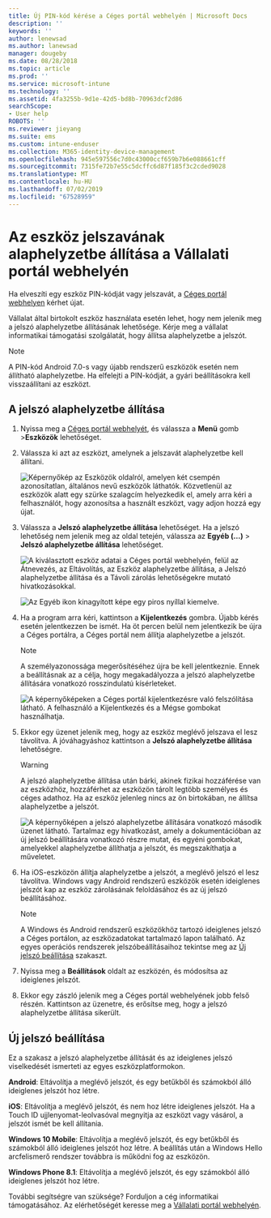 ```yaml
---
title: Új PIN-kód kérése a Céges portál webhelyén | Microsoft Docs
description: ''
keywords: ''
author: lenewsad
ms.author: lanewsad
manager: dougeby
ms.date: 08/28/2018
ms.topic: article
ms.prod: ''
ms.service: microsoft-intune
ms.technology: ''
ms.assetid: 4fa3255b-9d1e-42d5-bd8b-70963dcf2d86
searchScope:
- User help
ROBOTS: ''
ms.reviewer: jieyang
ms.suite: ems
ms.custom: intune-enduser
ms.collection: M365-identity-device-management
ms.openlocfilehash: 945e597556c7d0c43000ccf659b7b6e088661cff
ms.sourcegitcommit: 7315fe72b7e55c5dcffc6d87f185f3c2cded9028
ms.translationtype: MT
ms.contentlocale: hu-HU
ms.lasthandoff: 07/02/2019
ms.locfileid: "67528959"
---
```

# <a name="how-to-reset-your-device-passcode-from-the-company-portal-website"></a>Az eszköz jelszavának alaphelyzetbe állítása a Vállalati portál webhelyén

Ha elveszíti egy eszköz PIN-kódját vagy jelszavát, a [Céges portál webhelyen](https://portal.manage.microsoft.com) kérhet újat.  

Vállalat által birtokolt eszköz használata esetén lehet, hogy nem jelenik meg a jelszó alaphelyzetbe állításának lehetősége. Kérje meg a vállalat informatikai támogatási szolgálatát, hogy állítsa alaphelyzetbe a jelszót.

   > [!NOTE]
   > A PIN-kód Android 7.0-s vagy újabb rendszerű eszközök esetén nem állítható alaphelyzetbe. Ha elfelejti a PIN-kódját, a gyári beállításokra kell visszaállítani az eszközt. 

## <a name="reset-your-passcode"></a>A jelszó alaphelyzetbe állítása

1.  Nyissa meg a [Céges portál webhelyét](https://portal.manage.microsoft.com), és válassza a __Menü__ gomb >__Eszközök__ lehetőséget.  

2. Válassza ki azt az eszközt, amelynek a jelszavát alaphelyzetbe kell állítani.  

    ![Képernyőkép az Eszközök oldalról, amelyen két csempén azonosítatlan, általános nevű eszközök láthatók. Közvetlenül az eszközök alatt egy szürke szalagcím helyezkedik el, amely arra kéri a felhasználót, hogy azonosítsa a használt eszközt, vagy adjon hozzá egy újat.](./media/rename-reset-device-step2-1808.png) 

3. Válassza a **Jelszó alaphelyzetbe állítása** lehetőséget. Ha a jelszó lehetőség nem jelenik meg az oldal tetején, válassza az **Egyéb (…)**  > **Jelszó alaphelyzetbe állítása** lehetőséget.   

   ![A kiválasztott eszköz adatai a Céges portál webhelyén, felül az Átnevezés, az Eltávolítás, az Eszköz alaphelyzetbe állítása, a Jelszó alaphelyzetbe állítása és a Távoli zárolás lehetőségekre mutató hivatkozásokkal. ](./media/rename-reset-device-1808.png)   

    ![Az Egyéb ikon kinagyított képe egy piros nyíllal kiemelve.](./media/rename-reset-device-step3-more-1808.png)  

4. Ha a program arra kéri, kattintson a **Kijelentkezés** gombra. Újabb kérés esetén jelentkezzen be ismét. Ha öt percen belül nem jelentkezik be újra a Céges portálra, a Céges portál nem állítja alaphelyzetbe a jelszót.  

   > [!NOTE]
   > A személyazonossága megerősítéséhez újra be kell jelentkeznie. Ennek a beállításnak az a célja, hogy megakadályozza a jelszó alaphelyzetbe állítására vonatkozó rosszindulatú kísérleteket.

   ![A képernyőképeken a Céges portál kijelentkezésre való felszólítása látható. A felhasználó a Kijelentkezés és a Mégse gombokat használhatja.](./media/iwp-reset-passcode-popup-1808.png)

5. Ekkor egy üzenet jelenik meg, hogy az eszköz meglévő jelszava el lesz távolítva. A jóváhagyáshoz kattintson a **Jelszó alaphelyzetbe állítása** lehetőségre.  
    > [!WARNING]
    > A jelszó alaphelyzetbe állítása után bárki, akinek fizikai hozzáférése van az eszközhöz, hozzáférhet az eszközön tárolt legtöbb személyes és céges adathoz. Ha az eszköz jelenleg nincs az ön birtokában, ne állítsa alaphelyzetbe a jelszót.  

   ![A képernyőképen a jelszó alaphelyzetbe állítására vonatkozó második üzenet látható. Tartalmaz egy hivatkozást, amely a dokumentációban az új jelszó beállítására vonatkozó részre mutat, és egyéni gombokat, amelyekkel alaphelyzetbe állíthatja a jelszót, és megszakíthatja a műveletet.](./media/iwp-reset-passcode-popup2-1808.png) 

6. Ha iOS-eszközön állítja alaphelyzetbe a jelszót, a meglévő jelszó el lesz távolítva. Windows vagy Android rendszerű eszközök esetén ideiglenes jelszót kap az eszköz zárolásának feloldásához és az új jelszó beállításához. 

   > [!NOTE]
   > A Windows és Android rendszerű eszközökhöz tartozó ideiglenes jelszó a Céges portálon, az eszközadatokat tartalmazó lapon található. Az egyes operációs rendszerek jelszóbeállításaihoz tekintse meg az [Új jelszó beállítása](reset-your-passcode-cpwebsite.md#set-up-a-new-passcode) szakaszt.  
   
7. Nyissa meg a **Beállítások** oldalt az eszközén, és módosítsa az ideiglenes jelszót. 

8. Ekkor egy zászló jelenik meg a Céges portál webhelyének jobb felső részén. Kattintson az üzenetre, és erősítse meg, hogy a jelszó alaphelyzetbe állítása sikerült.  

## <a name="set-up-a-new-passcode"></a>Új jelszó beállítása  

Ez a szakasz a jelszó alaphelyzetbe állítását és az ideiglenes jelszó viselkedését ismerteti az egyes eszközplatformokon.  

**Android**: Eltávolítja a meglévő jelszót, és egy betűkből és számokból álló ideiglenes jelszót hoz létre.

**iOS**: Eltávolítja a meglévő jelszót, és nem hoz létre ideiglenes jelszót. Ha a Touch ID ujjlenyomat-leolvasóval megnyitja az eszközt vagy vásárol, a jelszót ismét be kell állítania.  

**Windows 10 Mobile**: Eltávolítja a meglévő jelszót, és egy betűkből és számokból álló ideiglenes jelszót hoz létre. A beállítás után a Windows Hello arcfelismerő rendszer továbbra is működni fog az eszközön.

**Windows Phone 8.1**: Eltávolítja a meglévő jelszót, és egy számokból álló ideiglenes jelszót hoz létre.  

További segítségre van szüksége? Forduljon a cég informatikai támogatásához. Az elérhetőségét keresse meg a [Vállalati portál webhelyén](https://go.microsoft.com/fwlink/?linkid=2010980).  
